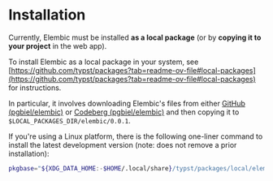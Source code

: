 # Installation

Currently, Elembic must be installed **as a local package** (or by **copying it to your project** in the web app).

To install Elembic as a local package in your system, see [https://github.com/typst/packages?tab=readme-ov-file#local-packages](https://github.com/typst/packages?tab=readme-ov-file#local-packages) for instructions.

In particular, it involves downloading Elembic's files from either [GitHub (pgbiel/elembic)](https://github.com/PgBiel/elembic) or [Codeberg (pgbiel/elembic)](https://codeberg.org/PgBiel/elembic) and then copying it to `$LOCAL_PACKAGES_DIR/elembic/0.0.1`.

If you're using a Linux platform, there is the following one-liner command to install the latest development version (note: does not remove a prior installation):

```sh
pkgbase="${XDG_DATA_HOME:-$HOME/.local/share}/typst/packages/local/elembic" && mkdir -p "$pkgbase/0.0.1" && curl -L https://github.com/PgBiel/elembic/archive/main.tar.gz | tar xz --strip-components=1 --directory="$pkgbase/0.0.1"
```
